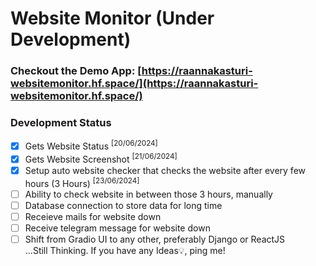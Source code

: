 # Website Monitor (Under Development)

### Checkout the Demo App: [https://raannakasturi-websitemonitor.hf.space/](https://raannakasturi-websitemonitor.hf.space/)

### Development Status
- [x] Gets Website Status <sup>[20/06/2024]</sup>
- [x] Gets Website Screenshot <sup>[21/06/2024]</sup>
- [x] Setup auto website checker that checks the website after every few hours (3 Hours) <sup>[23/06/2024]</sup>
- [ ] Ability to check website in between those 3 hours, manually
- [ ] Database connection to store data for long time
- [ ] Receieve mails for website down
- [ ] Receive telegram message for website down
- [ ] Shift from Gradio UI to any other, preferably Django or ReactJS<br>
...Still Thinking. If you have any Ideas💡, ping me!
